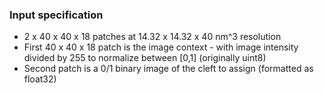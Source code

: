 ### Input specification
* 2 x 40 x 40 x 18 patches at 14.32 x 14.32 x 40 nm^3 resolution
* First 40 x 40 x 18 patch is the image context - with image intensity divided by 255 to normalize between [0,1] (originally uint8)
* Second patch is a 0/1 binary image of the cleft to assign (formatted as float32)
